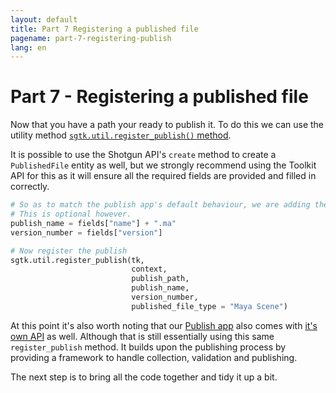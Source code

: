 ```yaml
---
layout: default
title: Part 7 Registering a published file
pagename: part-7-registering-publish
lang: en
---
```


# Part 7 - Registering a published file

Now that you have a path your ready to publish it. To do this we can use the utility method
[`sgtk.util.register_publish()` method](https://developer.shotgunsoftware.com/tk-core/utils.html?#sgtk.util.register_publish).

It is possible to use the Shotgun API's `create` method to create a `PublishedFile` entity as well, but we strongly
recommend using the Toolkit API for this as it will ensure all the required fields are provided and filled in correctly.

```python
# So as to match the publish app's default behaviour, we are adding the extension to the end of the publish name.
# This is optional however.
publish_name = fields["name"] + ".ma"
version_number = fields["version"]

# Now register the publish
sgtk.util.register_publish(tk,
                           context,
                           publish_path,
                           publish_name,
                           version_number,
                           published_file_type = "Maya Scene")
```

At this point it's also worth noting that our [Publish app](https://support.shotgunsoftware.com/hc/en-us/articles/115000097513-Publishing-your-work)
also comes with [it's own API](https://developer.shotgunsoftware.com/tk-multi-publish2/) as well. 
Although that is still essentially using this same `register_publish` method. 
It builds upon the publishing process by providing a framework to handle collection, validation and publishing.

The next step is to bring all the code together and tidy it up a bit.